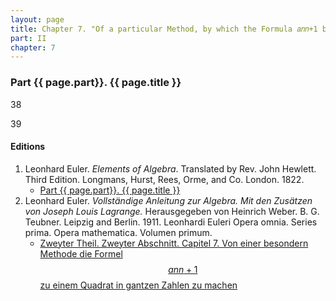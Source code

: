 ```yaml
---
layout: page
title: Chapter 7. "Of a particular Method, by which the Formula 𝑎𝑛𝑛+1 becomes a Square in Integers."
part: II
chapter: 7
---
```


### Part {{ page.part}}. {{ page.title }}

<span class="art">38</span> 

<span class="art">39</span>

#### Editions

1. Leonhard Euler. *Elements of Algebra*. Translated by Rev. John Hewlett. Third Edition. Longmans, Hurst, Rees, Orme, and Co. London. 1822.
    - [Part {{ page.part}}. {{ page.title }}](/assets/euler/en/pt-II-7.pdf)
2. Leonhard Euler. *Vollständige Anleitung zur Algebra. Mit den Zusätzen von Joseph Louis Lagrange.* Herausgegeben von Heinrich Weber. B. G. Teubner. Leipzig and Berlin. 1911. Leonhardi Euleri Opera omnia. Series prima. Opera mathematica. Volumen primum.
    - [Zweyter Theil. Zweyter Abschnitt. Capitel 7. Von einer besondern Methode die Formel $$ann+1$$ zu einem Quadrat in gantzen Zahlen zu machen](/assets/euler/de/II-II-7.pdf)